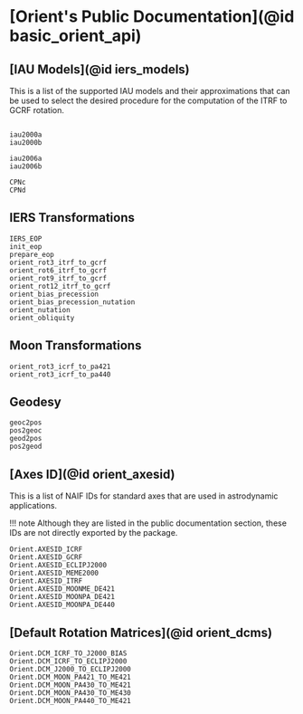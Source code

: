 # [Orient's Public Documentation](@id basic_orient_api)

## [IAU Models](@id iers_models)

This is a list of the supported IAU models and their approximations that can be used to select the desired procedure for the computation of the ITRF to GCRF rotation.

```@docs 

iau2000a
iau2000b

iau2006a
iau2006b 

CPNc
CPNd
```

## IERS Transformations

```@docs 
IERS_EOP
init_eop
prepare_eop
orient_rot3_itrf_to_gcrf
orient_rot6_itrf_to_gcrf
orient_rot9_itrf_to_gcrf
orient_rot12_itrf_to_gcrf
orient_bias_precession
orient_bias_precession_nutation
orient_nutation
orient_obliquity
```

## Moon Transformations

```@docs
orient_rot3_icrf_to_pa421
orient_rot3_icrf_to_pa440
```

## Geodesy 

```@docs 
geoc2pos
pos2geoc
geod2pos
pos2geod
```

## [Axes ID](@id orient_axesid)

This is a list of NAIF IDs for standard axes that are used in astrodynamic applications. 

!!! note 
    Although they are listed in the public documentation section, these IDs are not directly exported by the package.

```@docs 
Orient.AXESID_ICRF
Orient.AXESID_GCRF
Orient.AXESID_ECLIPJ2000
Orient.AXESID_MEME2000
Orient.AXESID_ITRF
Orient.AXESID_MOONME_DE421
Orient.AXESID_MOONPA_DE421
Orient.AXESID_MOONPA_DE440
```

## [Default Rotation Matrices](@id orient_dcms)

```@docs 
Orient.DCM_ICRF_TO_J2000_BIAS
Orient.DCM_ICRF_TO_ECLIPJ2000
Orient.DCM_J2000_TO_ECLIPJ2000
Orient.DCM_MOON_PA421_TO_ME421
Orient.DCM_MOON_PA430_TO_ME421
Orient.DCM_MOON_PA430_TO_ME430
Orient.DCM_MOON_PA440_TO_ME421
```